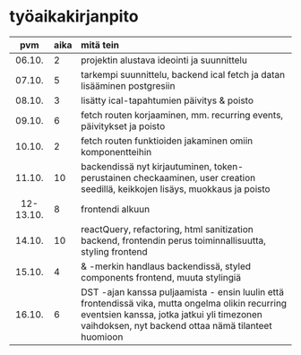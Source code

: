 # työaikakirjanpito

| pvm | aika | mitä tein  |
| :----:|:-----| :-----|
| 06.10. | 2    | projektin alustava ideointi ja suunnittelu  |
| 07.10. | 5    | tarkempi suunnittelu, backend ical fetch ja datan lisääminen postgresiin |
| 08.10. | 3    | lisätty ical-tapahtumien päivitys & poisto |
| 09.10. | 6    | fetch routen korjaaminen, mm. recurring events, päivitykset ja poisto |
| 10.10. | 2	| fetch routen funktioiden jakaminen omiin komponentteihin |
| 11.10. | 10	| backendissä nyt kirjautuminen, token-perustainen checkaaminen, user creation seedillä, keikkojen lisäys, muokkaus ja poisto|
| 12-13.10. | 8 | frontendi alkuun |
| 14.10. | 10 | reactQuery, refactoring, html sanitization backend, frontendin perus toiminnallisuutta, styling frontend |
| 15.10. | 4 | & -merkin handlaus backendissä, styled components frontend, muuta stylingiä |
| 16.10. | 6 | DST -ajan kanssa puljaamista - ensin luulin että frontendissä vika, mutta ongelma olikin recurring eventsien kanssa, jotka jatkui yli timezonen vaihdoksen, nyt backend ottaa nämä tilanteet huomioon |
